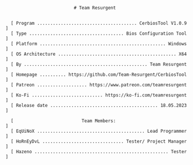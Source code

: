 
                              # Team Resurgent   
                                                                             
                                                                          
      [ Program ...................................... CerbiosTool V1.0.9 ]
      [ Type .................................... Bios Configuration Tool ]
      [ Platform ................................................ Windows ]
      [ OS Architecture ............................................. X64 ]
      [ By ............................................... Team Resurgent ]
      [ Homepage .......... https://github.com/Team-Resurgent/CerbiosTool ]
      [ Patreon ................... https://www.patreon.com/teamresurgent ]
      [ Ko-Fi ........................... https://ko-fi.com/teamresurgent ]
      [ Release date ......................................... 18.05.2023 ]
	  
      [                          Team Members:                            ]
      [ EqUiNoX ......................................... Lead Programmer ]
      [ HoRnEyDvL ............................... Tester/ Project Manager ]
      [ Hazeno ................................................... Tester ]

